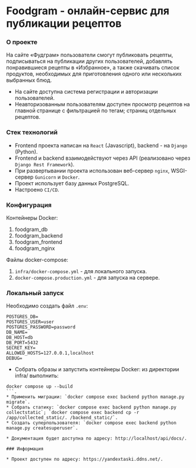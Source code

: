 # Foodgram - онлайн-сервис для публикации рецептов

### О проекте

На сайте «Фудграм» пользователи смогут публиковать рецепты, подписываться на публикации других пользователей, добавлять понравившиеся 
рецепты в «Избранное», а также скачивать список продуктов, необходимых для приготовления одного или нескольких выбранных блюд.
* На сайте доступна система регистрации и авторизации пользователей. 
* Неавторизованным пользователям доступен просмотр рецептов на главной странице с фильтрацией по тегам; страниц отдельных рецептов.

### Стек технологий

* Frontend проекта написан на `React` (Javascript), backend - на `Django` (Python).
* Frontend и backend взаимодействуют через API (реализовано через `Django Rest Framework`).
* При развертывании проекта использован веб-сервер `nginx`, WSGI-сервер `Gunicorn` и `Docker`.
* Проект использует базу данных PostgreSQL.
* Настроено `CI/CD`.

### Конфигурация

Контейнеры Docker:
1. foodgram_db
2. foodgram_backend
3. foodgram_frontend
4. foodgram_nginx

Файлы docker-compose:
1. `infra/docker-compose.yml` - для локального запуска.
2. `docker-compose.production.yml` - для запуска на сервере.

### Локальный запуск

Необходимо создать файл `.env`:

```
POSTGRES_DB=
POSTGRES_USER=user
POSTGRES_PASSWORD=password
DB_NAME=
DB_HOST=db
DB_PORT=5432
SECRET_KEY=
ALLOWED_HOSTS=127.0.0.1,localhost
DEBUG=
```

* Собрать образы и запустить контейнеры Docker: из директории infra/ выполнить:
```
docker compose up --build
```.
* Применить миграции: `docker compose exec backend python manage.py migrate`.
* Собрать статику: `docker compose exec backend python manage.py collectstatic`; `docker compose exec backend cp -r /app/collected_static/. /backend_static/`.
* Cоздать суперпользователя: `docker compose exec backend python manage.py createsuperuser`.

* Документация будет доступна по адресу: http://localhost/api/docs/.

### Информация

* Проект доступен по адресу: https://yandextaski.ddns.net/.

